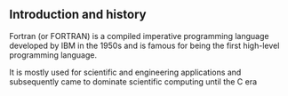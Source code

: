 ## Introduction and history 

Fortran (or FORTRAN) is a compiled imperative programming language developed by IBM in the 1950s and is famous for being the first high-level programming language.

It is mostly used for scientific and engineering applications and subsequently came to dominate scientific computing until the C era
